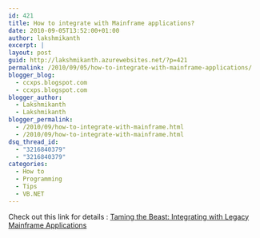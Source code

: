 ```yaml
---
id: 421
title: How to integrate with Mainframe applications?
date: 2010-09-05T13:52:00+01:00
author: lakshmikanth
excerpt: |
layout: post
guid: http://lakshmikanth.azurewebsites.net/?p=421
permalink: /2010/09/05/how-to-integrate-with-mainframe-applications/
blogger_blog:
  - ccxps.blogspot.com
  - ccxps.blogspot.com
blogger_author:
  - Lakshmikanth
  - Lakshmikanth
blogger_permalink:
  - /2010/09/how-to-integrate-with-mainframe.html
  - /2010/09/how-to-integrate-with-mainframe.html
dsq_thread_id:
  - "3216840379"
  - "3216840379"
categories:
  - How to
  - Programming
  - Tips
  - VB.NET
---
```

Check out this link for details : [Taming the Beast: Integrating with Legacy Mainframe Applications](http://msdn.microsoft.com/en-us/library/cc168607.aspx)